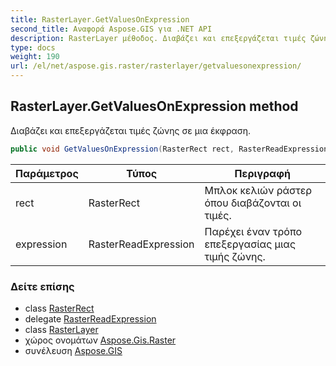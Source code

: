 ```yaml
---
title: RasterLayer.GetValuesOnExpression
second_title: Αναφορά Aspose.GIS για .NET API
description: RasterLayer μέθοδος. Διαβάζει και επεξεργάζεται τιμές ζώνης σε μια έκφραση.
type: docs
weight: 190
url: /el/net/aspose.gis.raster/rasterlayer/getvaluesonexpression/
---
```

## RasterLayer.GetValuesOnExpression method

Διαβάζει και επεξεργάζεται τιμές ζώνης σε μια έκφραση.

```csharp
public void GetValuesOnExpression(RasterRect rect, RasterReadExpression expression)
```

| Παράμετρος | Τύπος | Περιγραφή |
| --- | --- | --- |
| rect | RasterRect | Μπλοκ κελιών ράστερ όπου διαβάζονται οι τιμές. |
| expression | RasterReadExpression | Παρέχει έναν τρόπο επεξεργασίας μιας τιμής ζώνης. |

### Δείτε επίσης

* class [RasterRect](../../rasterrect/)
* delegate [RasterReadExpression](../../rasterreadexpression/)
* class [RasterLayer](../)
* χώρος ονομάτων [Aspose.Gis.Raster](../../rasterlayer/)
* συνέλευση [Aspose.GIS](../../../)


